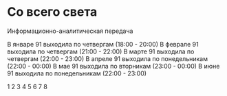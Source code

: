 # Со всего света

Информационно-аналитическая передача

В январе 91 выходила по четвергам (18:00 - 20:00)
В феврале 91 выходила по четвергам (21:00 - 22:00)
В марте 91 выходила по четвергам (22:00 - 23:00)
В апреле 91 выходила по понедельникам (22:00 - 00:00)
В мае 91 выходила по вторникам (23:00 - 00:00)
В июне 91 выходила по понедельникам (22:00 - 23:00)

1 2 3 4 5 6 7 8
